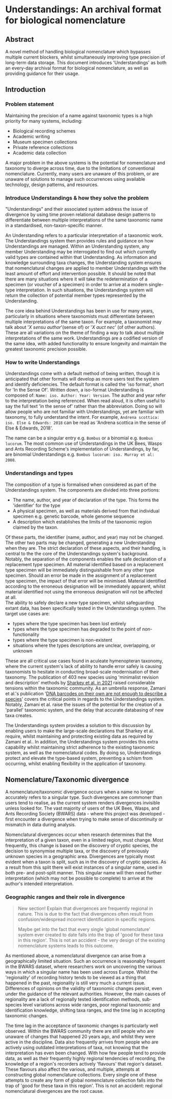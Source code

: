 # Understandings: An archival format for biological nomenclature

## Abstract
A novel method of handling biological nomenclature which bypasses multiple current blockers, whilst simultaneously improving type precision of long-term data storage. This document introduces 'Understandings' as both an every-day archival format for biological nomenclature, as well as providing guidance for their usage.

## Introduction

### Problem statement
Maintaining the precision of a name against taxonomic types is a high priority for many systems, including:

- Biological recording schemes
- Academic writing
- Museum specimen collections
- Private reference collections
- Academic data collection

A major problem in the above systems is the potential for nomenclature and taxonomy to diverge across time, due to the limitations of conventional nomenclature. Currently, many users are unaware of this problem, or are unaware of solutions to manage such occurrences using available technology, design patterns, and resources.

### Introduce Understandings & how they solve the problem
"Understandings" and their associated system address the issue of divergence by using time proven relational database design patterns to differentiate between multiple interpretations of the same taxonomic name in a standardised, non-taxon-specific manner.
 
An Understanding refers to a particular interpretation of a taxonomic work. The Understandings system then provides rules and guidance on how Understandings are managed. Within an Understanding system, any member Understanding may be interrogated to find out which currently valid types are contained within that Understanding. As information and knowledge surrounding taxa changes, the Understanding system ensures that nomenclatural changes are applied to member Understandings with the least amount of effort and intervention possible. It should be noted that there are many situations where it will take the redetermination of a specimen (or voucher of a specimen) in order to arrive at a modern single-type interpretation. In such situations, the Understandings system will return the collection of potential member types represented by the Understanding.

The core idea behind Understandings has been in use for many years, particularly in situations where taxonomists must differentiate between multiple interpretations of the same taxon. For example, a taxonomist may talk about '*X sensu author*'(sense of) or '*X auct nec*' (of other authors). These are all variations on the theme of finding a way to talk about multiple interpretations of the same work. Understandings are a codified version of the same idea, with added functionality to ensure longevity and maintain the greatest taxonomic precision possible.

### How to write Understandings
Understandings come with a default method of being written, though it is anticipated that other formats will develop as more users test the system and identify deficiencies. The default format is called the 'iso format', short for 'In the Sense Of'. Written down, a iso-format Understanding is composed of: `Name: iso. Author: Year: Version`. The author and year refer to the interpretation being referenced. When read aloud, it is often useful to say the full text 'in the sense of' rather than the abbreviation. Doing so will allow people who are not familiar with Understandings, yet are familiar with taxonomy, to fully understand the intent. For example, `Andrena scottica: iso. Else & Edwards: 2018` can be read as 'Andrena scottica in the sense of Else & Edwards, 2018'.

The name can be a singular entry e.g. `Bombus` or a binomial e.g. `Bombus lucorum`. The most common use of Understandings in the UK Bees, Wasps and Ants Recording Scheme's implementation of Understandings, by far, are binomial Understandings e.g. `Bombus lucorum: iso. Murray et al: 2008`.

### Understandings and types

The composition of a type is formalised when considered as part of the Understandings system. The components are divided into three portions:

* The name, author, and year of declaration of the type. This forms the 'identifier' for the type  
* A physical specimen, as well as materials derived from that individual specimen e.g. genetic barcode, whole genome sequence  
* A description which establishes the limits of the taxonomic region claimed by the taxon.

Of these parts, the identifier (name, author, and year) may not be changed. The other two parts may be changed, generating a new Understanding when they are. The strict declaration of these aspects, and their handling, is central to the the core of the Understandings system's background. Notably, the separation of the components enables the safe declaration of a replacement type specimen. All material identified based on a replacement type specimen will be immediately distinguishable from any other type specimen. Should an error be made in the assignment of a replacement type specimen, the impact of that error will be minimised. Material identified according to the erroneous designation will be immediately apparent, whilst material identified not using the erroneous designation will not be affected at all.  
The ability to safely declare a new type specimen, whilst safeguarding extant data, has been specifically tested in the Understandings system. The target use cases are:

* types where the type specimen has been lost entirely  
* types where the type specimen has degraded to the point of non-functionality  
* types where the type specimen is non-existent  
* situations where the types descriptions are unclear, overlapping, or unknown

These are all critical use cases found in aculeate hymenopteran taxonomy, where the current system's lack of ability to handle error safely is causing taxonomists to hesitate in conducting broad-scale modernisation of their taxonomy. The publication of 403 new species using 'minimalist revision and description' methods by [Sharkey et al. in 2021](https://zookeys.pensoft.net/article/55600/) raised considerable tensions within the taxonomic community. As an umbrella response, Zamani et al.'s publication '[DNA barcodes on their own are not enough to describe a species](https://resjournals.onlinelibrary.wiley.com/doi/full/10.1111/syen.12538)' covers the critical points in regards to the Understandings system. Notably, Zamani et al. raise the issues of the potential for the creation of a 'parallel' taxonomic system, and the delay that accurate databasing of new taxa creates.

The Understandings system provides a solution to this discussion by enabling users to make the large-scale declarations that Sharkey et al. require, whilst maintaining and protecting existing data as required by Zamani et al.. In addition, the Understandings system provides this extra capability whilst maintaining strict adherence to the existing taxonomic system, as well as the nomenclatural codes. By doing so, Understandings protect and elevate the type-based system, preventing a schism from occurring, whilst enabling flexibility in the application of taxonomy.

## Nomenclature/Taxonomic divergence
A nomenclature/taxonomic divergence occurs when a name no longer accurately refers to a singular type. Such divergences are commoner than users tend to realise, as the current system renders divergences invisible unless looked for. The vast majority of users of the UK Bees, Wasps, and Ants Recording Society (BWARS) data - where this project was developed - first encounter a divergence when trying to make sense of discontinuity or mismatch in data during analysis.

Nomenclatural divergences occur when research determines that the interpretation of a given taxon, even in a limited region, must change. Most frequently, this change is based on the discovery of cryptic species, the decision to synonymise multiple taxa, or the discovery of previously unknown species in a geographic area. Divergences are typically most evident when a taxon is split, such as in the discovery of cryptic species. As a result from this split there will exist instances of a singular name, used in both pre- and post-split manner. This singular name will then need further interpretation (which may not be possible to complete) to arrive at the author's intended interpretation.

### Geographic ranges and their role in divergence
> New section! Explain that divergences are frequently regional in nature. This is due to the fact that divergences often result from confusion/widespread incorrect identification in specific regions.
>
> Maybe get into the fact that every single 'global nomenclature' system ever created to date falls into the trap of 'good for these taxa in this region'. This is not an accident - the very design of the existing nomenclature systems leads to this outcome.

As mentioned above, a nomenclatural divergence can arise from a geographically limited situation. Such an occurrence is reasonably frequent in the BWARS dataset, where researchers work on uncovering the various ways in which a singular name has been used across Europe.  Whilst the 'regionality' of recording history tends to be viewed as a thing that happened in the past, regionality is still very much a current issue. Differences of opinions on the validity of taxonomic changes persist, even under the guidance of the relevant authorities. However, the main causes of regionality are a lack of regionally tested identification methods, sub-species level variations across wide ranges, poor regional taxonomic and identification knowledge, shifting taxa ranges, and the time lag in accepting taxonomic changes.

The time lag in the acceptance of taxonomic changes is particularly well observed. Within the BWARS community there are still people who are unaware of changes that happened 20 years ago, and whilst they were active in the discipline. Data also frequently arrives from people who are actively using outdated interpretations of taxa, not knowing that the interpretation has even been changed. With how few people tend to provide data, as well as their frequently highly regional tendencies of recording, the knowledge of a region's recorders actively 'flavours' that region's dataset. These flavours also affect the various, and multiple, attempts at constructing global nomenclature collections. Every single one of these attempts to create any form of global nomenclature collection falls into the trap of 'good for these taxa in this region'. This is not an accident: regional nomenclatural divergences are the root cause.